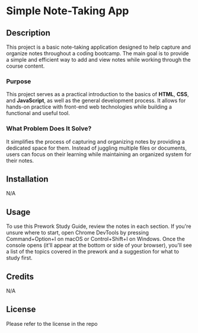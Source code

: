 # Simple Note-Taking App

## Description
This project is a basic note-taking application designed to help capture and organize notes throughout a coding bootcamp. The main goal is to provide a simple and efficient way to add and view notes while working through the course content.

### Purpose
This project serves as a practical introduction to the basics of **HTML**, **CSS**, and **JavaScript**, as well as the general development process. It allows for hands-on practice with front-end web technologies while building a functional and useful tool.

### What Problem Does It Solve?
It simplifies the process of capturing and organizing notes by providing a dedicated space for them. Instead of juggling multiple files or documents, users can focus on their learning while maintaining an organized system for their notes.

## Installation

N/A

## Usage

To use this Prework Study Guide, review the notes in each section. If you're unsure where to start, open Chrome DevTools by pressing Command+Option+I on macOS or Control+Shift+I on Windows. Once the console opens (it'll appear at the bottom or side of your browser), you'll see a list of the topics covered in the prework and a suggestion for what to study first.

## Credits

N/A

## License

Please refer to the license in the repo